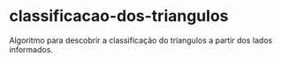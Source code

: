 # classificacao-dos-triangulos
Algoritmo para descobrir a classificação do triangulos a partir dos lados informados.
